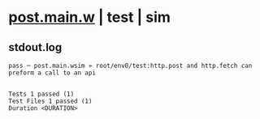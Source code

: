 # [post.main.w](../../../../../../examples/tests/sdk_tests/api/post.main.w) | test | sim

## stdout.log
```log
pass ─ post.main.wsim » root/env0/test:http.post and http.fetch can preform a call to an api
 
 
Tests 1 passed (1)
Test Files 1 passed (1)
Duration <DURATION>
```

